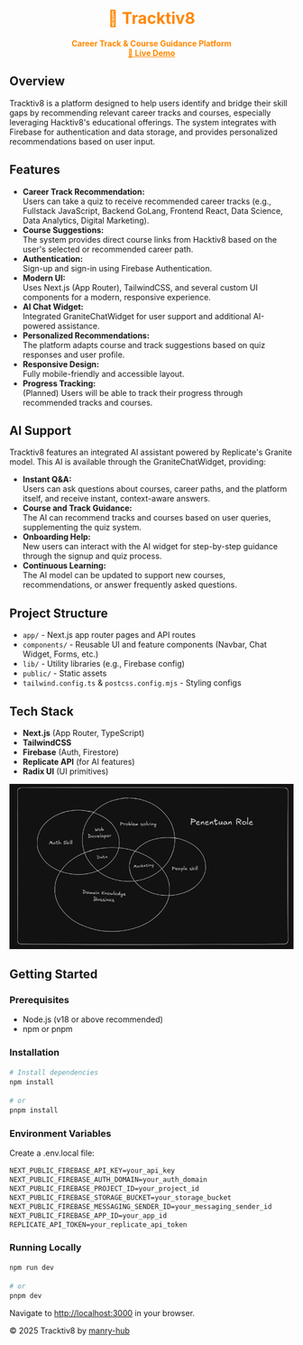 <h1 align="center" style="color:#FF8800;">
  🧭 <span style="color:#FF8800;">Tracktiv8</span>
</h1>

<p align="center">
  <b><span style="color:#FF8800;">Career Track & Course Guidance Platform</span></b><br>
  <a href="https://tracktiv8.vercel.app" style="color:#FF8800;"><b>🚀 Live Demo</b></a>
</p>

## Overview

Tracktiv8 is a platform designed to help users identify and bridge their skill gaps by recommending relevant career tracks and courses, especially leveraging Hacktiv8's educational offerings. The system integrates with Firebase for authentication and data storage, and provides personalized recommendations based on user input.

## Features

-   **Career Track Recommendation:**  
    Users can take a quiz to receive recommended career tracks (e.g., Fullstack JavaScript, Backend GoLang, Frontend React, Data Science, Data Analytics, Digital Marketing).
-   **Course Suggestions:**  
    The system provides direct course links from Hacktiv8 based on the user's selected or recommended career path.
-   **Authentication:**  
    Sign-up and sign-in using Firebase Authentication.
-   **Modern UI:**  
    Uses Next.js (App Router), TailwindCSS, and several custom UI components for a modern, responsive experience.
-   **AI Chat Widget:**  
    Integrated GraniteChatWidget for user support and additional AI-powered assistance.
-   **Personalized Recommendations:**  
    The platform adapts course and track suggestions based on quiz responses and user profile.
-   **Responsive Design:**  
    Fully mobile-friendly and accessible layout.
-   **Progress Tracking:**  
    (Planned) Users will be able to track their progress through recommended tracks and courses.

## AI Support

Tracktiv8 features an integrated AI assistant powered by Replicate's Granite model. This AI is available through the GraniteChatWidget, providing:

-   **Instant Q&A:**  
    Users can ask questions about courses, career paths, and the platform itself, and receive instant, context-aware answers.
-   **Course and Track Guidance:**  
    The AI can recommend tracks and courses based on user queries, supplementing the quiz system.
-   **Onboarding Help:**  
    New users can interact with the AI widget for step-by-step guidance through the signup and quiz process.
-   **Continuous Learning:**  
    The AI model can be updated to support new courses, recommendations, or answer frequently asked questions.

## Project Structure

-   `app/` - Next.js app router pages and API routes
-   `components/` - Reusable UI and feature components (Navbar, Chat Widget, Forms, etc.)
-   `lib/` - Utility libraries (e.g., Firebase config)
-   `public/` - Static assets
-   `tailwind.config.ts` & `postcss.config.mjs` - Styling configs

## Tech Stack

-   **Next.js** (App Router, TypeScript)
-   **TailwindCSS**
-   **Firebase** (Auth, Firestore)
-   **Replicate API** (for AI features)
-   **Radix UI** (UI primitives)

![Banner](app/assets/pendekatan.png)

## Getting Started

### Prerequisites

-   Node.js (v18 or above recommended)
-   npm or pnpm

### Installation

```bash
# Install dependencies
npm install

# or
pnpm install
```

### Environment Variables

Create a .env.local file:

```
NEXT_PUBLIC_FIREBASE_API_KEY=your_api_key
NEXT_PUBLIC_FIREBASE_AUTH_DOMAIN=your_auth_domain
NEXT_PUBLIC_FIREBASE_PROJECT_ID=your_project_id
NEXT_PUBLIC_FIREBASE_STORAGE_BUCKET=your_storage_bucket
NEXT_PUBLIC_FIREBASE_MESSAGING_SENDER_ID=your_messaging_sender_id
NEXT_PUBLIC_FIREBASE_APP_ID=your_app_id
REPLICATE_API_TOKEN=your_replicate_api_token
```

### Running Locally

```bash
npm run dev

# or
pnpm dev
```

Navigate to [http://localhost:3000](http://localhost:3000) in your browser.

© 2025 Tracktiv8 by [manry-hub](https://github.com/manry-hub)
